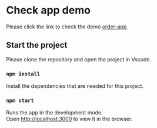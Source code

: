 # Check app demo

Please click the link to check the demo [order-app](https://6254424ff3a3f3005d08f7d8--flourishing-pie-f01916.netlify.app/).

## Start the project

Please clone the repository and open the project in Vscode.

### `npm install`

Install the dependencies that are needed for this project.

### `npm start`

Runs the app in the development mode.\
Open [http://localhost:3000](http://localhost:3000) to view it in the browser.
